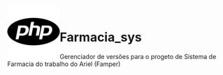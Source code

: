 <!-- <div align="left">
  <a href="https://developer.android.com/" target="_blank" rel="noopener noreferrer"><img align="left" src="https://raw.githubusercontent.com/laravel/art/master/logo-lockup/5%20SVG/2%20CMYK/1%20Full%20Color/laravel-logolockup-cmyk-red.svg" target="_blank" width="120" alt="Laravel Logo" /></a> -->
  <a href="https://developer.android.com/" target="_blank" rel="noopener noreferrer"><img align="left" src="https://raw.githubusercontent.com/devicons/devicon/master/icons/php/php-plain.svg" target="_blank" width="120" alt="PHP Logo"/></a>
</div><br>

# Farmacia_sys

Gerenciador de versões para o progeto de Sistema de Farmacia do trabalho do Ariel (Famper)
